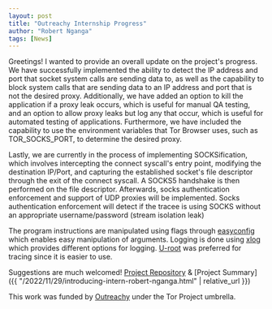 ```yaml
---
layout: post
title: "Outreachy Internship Progress"
author: "Robert Nganga"
tags: [News]
---
```


Greetings! I wanted to provide an overall update on the project's progress. We have successfully implemented the ability to detect the IP address and port that socket system calls are sending data to, as well as the capability to block system calls that are sending data to an IP address and port that is not the desired proxy. Additionally, we have added an option to kill the application if a proxy leak occurs, which is useful for manual QA testing, and an option to allow proxy leaks but log any that occur, which is useful for automated testing of applications. Furthermore, we have included the capability to use the environment variables that Tor Browser uses, such as TOR_SOCKS_PORT, to determine the desired proxy. 

Lastly, we are currently in the process of implementing SOCKSification, which involves intercepting the connect syscall's entry point, modifying the destination IP/Port, and capturing the established socket's file descriptor through the exit of the connect syscall. A SOCKS5 handshake is then performed on the file descriptor. Afterwards, socks authentication enforcement and support of UDP proxies will be implemented. Socks authentication enforcement will detect if the tracee is using SOCKS without an appropriate username/password (stream isolation leak)

The program instructions are manipulated using flags through [easyconfig](https://github.com/hlandau/easyconfig/tree/v1.0.18) which enables easy manipulation of arguments. Logging is done using [xlog](https://github.com/hlandau/xlog) which provides different options for logging. [U-root](https://github.com/u-root/u-root/tree/v0.10.0/pkg/strace) was preferred for tracing since it is easier to use.

Suggestions are much welcomed! [Project Repository](https://github.com/namecoin/heteronculous-horklump) & [Project Summary]({{ "/2022/11/29/introducing-intern-robert-nganga.html" | relative_url }})

This work was funded by [Outreachy](https://www.outreachy.org/) under the Tor Project umbrella.
